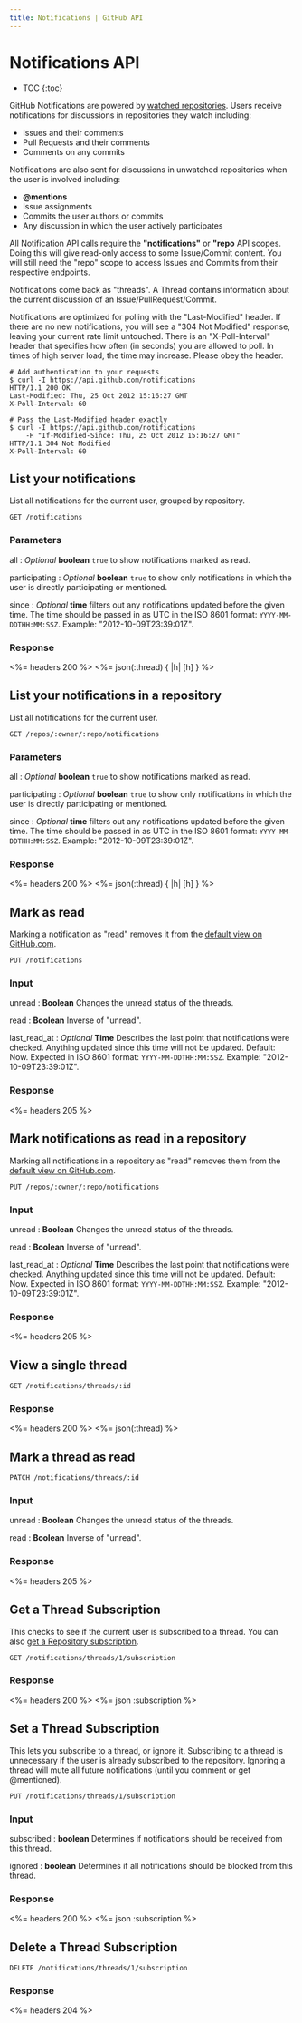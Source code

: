 ```yaml
---
title: Notifications | GitHub API
---
```


# Notifications API

* TOC
{:toc}

GitHub Notifications are powered by [watched repositories](/v3/activity/watching/).
Users receive notifications for discussions in repositories they watch
including:

* Issues and their comments
* Pull Requests and their comments
* Comments on any commits

Notifications are also sent for discussions in unwatched repositories when the
user is involved including:

* **@mentions**
* Issue assignments
* Commits the user authors or commits
* Any discussion in which the user actively participates

All Notification API calls require the <strong>"notifications"</strong> or
<strong>"repo</strong> API scopes.  Doing this will give read-only access to
some Issue/Commit content. You will still need the "repo" scope to access
Issues and Commits from their respective endpoints.

Notifications come back as "threads".  A Thread contains information about the
current discussion of an Issue/PullRequest/Commit.

Notifications are optimized for polling with the "Last-Modified" header.  If
there are no new notifications, you will see a "304 Not Modified" response,
leaving your current rate limit untouched.  There is an "X-Poll-Interval"
header that specifies how often (in seconds) you are allowed to poll.  In times
of high server load, the time may increase.  Please obey the header.

    # Add authentication to your requests
    $ curl -I https://api.github.com/notifications
    HTTP/1.1 200 OK
    Last-Modified: Thu, 25 Oct 2012 15:16:27 GMT
    X-Poll-Interval: 60

    # Pass the Last-Modified header exactly
    $ curl -I https://api.github.com/notifications
        -H "If-Modified-Since: Thu, 25 Oct 2012 15:16:27 GMT"
    HTTP/1.1 304 Not Modified
    X-Poll-Interval: 60

## List your notifications

List all notifications for the current user, grouped by repository.

    GET /notifications

### Parameters

all
: _Optional_ **boolean** `true` to show notifications marked as read.

participating
: _Optional_ **boolean** `true` to show only notifications in which the user is
directly participating or mentioned.

since
: _Optional_ **time** filters out any notifications updated before the given
time.  The time should be passed in as UTC in the ISO 8601 format:
`YYYY-MM-DDTHH:MM:SSZ`.  Example: "2012-10-09T23:39:01Z".

### Response

<%= headers 200 %>
<%= json(:thread) { |h| [h] } %>

## List your notifications in a repository

List all notifications for the current user.

    GET /repos/:owner/:repo/notifications

### Parameters

all
: _Optional_ **boolean** `true` to show notifications marked as read.

participating
: _Optional_ **boolean** `true` to show only notifications in which the user is
directly participating or mentioned.

since
: _Optional_ **time** filters out any notifications updated before the given
time.  The time should be passed in as UTC in the ISO 8601 format:
`YYYY-MM-DDTHH:MM:SSZ`.  Example: "2012-10-09T23:39:01Z".

### Response

<%= headers 200 %>
<%= json(:thread) { |h| [h] } %>

## Mark as read

Marking a notification as "read" removes it from the [default view
on GitHub.com](https://github.com/notifications).

    PUT /notifications

### Input

unread
: **Boolean** Changes the unread status of the threads.

read
: **Boolean** Inverse of "unread".

last_read_at
: _Optional_ **Time** Describes the last point that notifications were checked.  Anything
updated since this time will not be updated.  Default: Now.  Expected in ISO
8601 format: `YYYY-MM-DDTHH:MM:SSZ`.  Example: "2012-10-09T23:39:01Z".

### Response

<%= headers 205 %>

## Mark notifications as read in a repository

Marking all notifications in a repository as "read" removes them
from the [default view on GitHub.com](https://github.com/notifications).

    PUT /repos/:owner/:repo/notifications

### Input

unread
: **Boolean** Changes the unread status of the threads.

read
: **Boolean** Inverse of "unread".

last_read_at
: _Optional_ **Time** Describes the last point that notifications were checked.  Anything
updated since this time will not be updated.  Default: Now.  Expected in ISO
8601 format: `YYYY-MM-DDTHH:MM:SSZ`.  Example: "2012-10-09T23:39:01Z".

### Response

<%= headers 205 %>

## View a single thread

    GET /notifications/threads/:id

### Response

<%= headers 200 %>
<%= json(:thread) %>

## Mark a thread as read

    PATCH /notifications/threads/:id

### Input

unread
: **Boolean** Changes the unread status of the threads.

read
: **Boolean** Inverse of "unread".

### Response

<%= headers 205 %>

## Get a Thread Subscription

This checks to see if the current user is subscribed to a thread.  You can also
[get a Repository subscription](/v3/activity/watching/#get-a-repository-subscription).

    GET /notifications/threads/1/subscription

### Response

<%= headers 200 %>
<%= json :subscription %>

## Set a Thread Subscription

This lets you subscribe to a thread, or ignore it.  Subscribing to a thread
is unnecessary if the user is already subscribed to the repository.  Ignoring
a thread will mute all future notifications (until you comment or get
@mentioned).

    PUT /notifications/threads/1/subscription

### Input

subscribed
: **boolean** Determines if notifications should be received from this
thread.

ignored
: **boolean** Determines if all notifications should be blocked from this
thread.

### Response

<%= headers 200 %>
<%= json :subscription %>

## Delete a Thread Subscription

    DELETE /notifications/threads/1/subscription

### Response

<%= headers 204 %>

